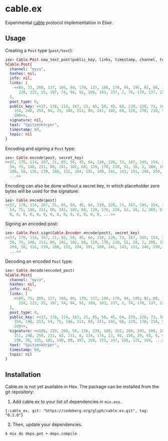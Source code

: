 # cable.ex

Experimental [cable](https://github.com/cabal-club/cable) protocol implementation in Elixir.

## Usage

Creating a `Post` type (`post/text`):

```elixir
iex> Cable.Post.new_text_post(public_key, links, timestamp, channel, text)         
%Cable.Post{
  channel: "myco",
  hashes: nil,
  info: nil,
  links: [
    <<80, 73, 208, 137, 166, 80, 170, 137, 108, 178, 94, 195, 82, 88, 101, 59,
      228, 223, 25, 107, 74, 94, 91, 109, 183, 237, 2, 74, 170, 137, 225, 179>>
  ],
  post_type: 0,
  public_key: <<37, 178, 114, 167, 21, 85, 50, 45, 64, 239, 228, 73, 167, 249,
    154, 248, 253, 54, 75, 146, 211, 80, 241, 102, 68, 129, 178, 218, 52, 10, 2,
    208>>,
  signature: nil,
  text: "Spitzenkörper",
  timestamp: 80,
  topic: nil
}
```

Encoding and signing a `Post` type:

```elixir
iex> Cable.encode(post, secret_key)
<<37, 178, 114, 167, 21, 85, 50, 45, 64, 239, 228, 73, 167, 249, 154, 248, 253,
  54, 75, 146, 211, 80, 241, 102, 68, 129, 178, 218, 52, 10, 2, 208, 196, 239,
  209, 58, 116, 239, 180, 152, 204, 191, 108, 241, 143, 151, 248, 250, 211, 65,
  ...>>
```

Encoding can also be done without a secret key, in which placeholder zero
bytes will be used for the signature:

```elixir
iex> Cable.encode(post)
<<37, 178, 114, 167, 21, 85, 50, 45, 64, 239, 228, 73, 167, 249, 154, 248, 253,
  54, 75, 146, 211, 80, 241, 102, 68, 129, 178, 218, 52, 10, 2, 208, 0, 0, 0, 0,
  0, 0, 0, 0, 0, 0, 0, 0, 0, 0, 0, 0, 0, 0, ...>>
```

Signing an encoded post:

```elixir
iex> Cable.Post.sign(Cable.Encoder.encode(post), secret_key)
<<37, 178, 114, 167, 21, 85, 50, 45, 64, 239, 228, 73, 167, 249, 154, 248, 253,
  54, 75, 146, 211, 80, 241, 102, 68, 129, 178, 218, 52, 10, 2, 208, 196, 239,
  209, 58, 116, 239, 180, 152, 204, 191, 108, 241, 143, 151, 248, 250, 211, 65,
  ...>>
```

Decoding an encoded `Post` type:

```elixir
iex> Cable.decode(encoded_post)
%Cable.Post{
  channel: "myco",
  hashes: nil,
  info: nil,
  links: [
    <<80, 73, 208, 137, 166, 80, 170, 137, 108, 178, 94, 195, 82, 88, 101, 59,
      228, 223, 25, 107, 74, 94, 91, 109, 183, 237, 2, 74, 170, 137, 225, 179>>
  ],
  post_type: 0,
  public_key: <<37, 178, 114, 167, 21, 85, 50, 45, 64, 239, 228, 73, 167, 249,
    154, 248, 253, 54, 75, 146, 211, 80, 241, 102, 68, 129, 178, 218, 52, 10, 2,
    208>>,
  signature: <<196, 239, 209, 58, 116, 239, 180, 152, 204, 191, 108, 241, 143,
    151, 248, 250, 211, 65, 231, 8, 134, 174, 13, 91, 150, 39, 93, 0, 96, 104,
    238, 76, 135, 102, 190, 89, 193, 159, 151, 247, 185, 121, 169, ...>>,
  text: "Spitzenkörper",
  timestamp: 80,
  topic: nil
}
```

## Installation

Cable.ex is not yet available in Hex. The package can be installed from the git
repository:

1. Add cable.ex to your list of dependencies in `mix.exs`.

`{:cable_ex, git: "https://codeberg.org/glyph/cable.ex.git", tag: "0.1.0"}`

2. Then, update your dependencies.

`$ mix do deps.get + deps.compile`
